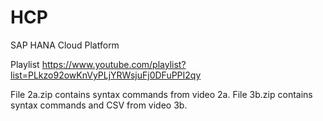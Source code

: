HCP
===

SAP HANA Cloud Platform

Playlist https://www.youtube.com/playlist?list=PLkzo92owKnVyPLjYRWsjuFj0DFuPPI2qy

File 2a.zip contains syntax commands from video 2a. 
File 3b.zip contains syntax commands and CSV from video 3b. 
